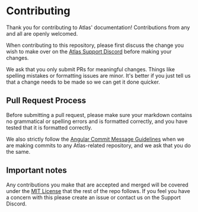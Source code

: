 # Contributing

Thank you for contributing to Atlas' documentation! Contributions from any and all are openly welcomed.

When contributing to this repository, please first discuss the change you wish to make over on the [Atlas Support Discord](https://atlasbot.xyz/support) before making your changes.

We ask that you only submit PRs for meaningful changes. Things like spelling mistakes or formatting issues are minor. It's better if you just tell us that a change needs to be made so we can get it done quicker. 

## Pull Request Process

Before submitting a pull request, please make sure your markdown contains no grammatical or spelling errors and is formatted correctly, and you have tested that it is formatted correctly.

We also strictly follow the [Angular Commit Message Guidelines](https://github.com/angular/angular/blob/master/CONTRIBUTING.md#-commit-message-guidelines) when we are making commits to any Atlas-related repository, and we ask that you do the same.

## Important notes

Any contributions you make that are accepted and merged will be covered under the [MIT License](https://github.com/atlasbot/docs/blob/master/LICENSE) that the rest of the repo follows. If you feel you have a concern with this please create an issue or contact us on the Support Discord.
